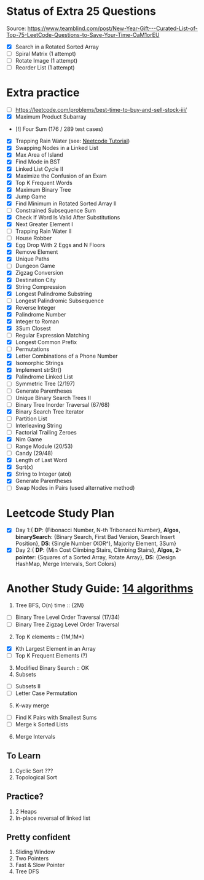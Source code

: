 # Status of Extra 25 Questions
Source: https://www.teamblind.com/post/New-Year-Gift---Curated-List-of-Top-75-LeetCode-Questions-to-Save-Your-Time-OaM1orEU

- [x] Search in a Rotated Sorted Array
- [ ] Spiral Matrix (1 attempt)
- [ ] Rotate Image (1 attempt)
- [ ] Reorder List (1 attempt)

# Extra practice
- [ ] https://leetcode.com/problems/best-time-to-buy-and-sell-stock-iii/
- [x] Maximum Product Subarray
- [!] Four Sum (176 / 289 test cases)
- [x] Trapping Rain Water (see: [Neetcode Tutorial](https://www.youtube.com/watch?v=ZI2z5pq0TqA))
- [x] Swapping Nodes in a Linked List
- [x] Max Area of Island
- [x] Find Mode in BST
- [x] Linked List Cycle II 
- [x] Maximize the Confusion of an Exam
- [x] Top K Frequent Words
- [x] Maximum Binary Tree
- [x] Jump Game
- [x] Find Minimum in Rotated Sorted Array II
- [ ] Constrained Subsequence Sum
- [x] Check If Word Is Valid After Substitutions
- [x] Next Greater Element I
- [ ] Trapping Rain Water II
- [ ] House Robber
- [x] Egg Drop With 2 Eggs and N Floors
- [x] Remove Element
- [x] Unique Paths
- [ ] Dungeon Game
- [x] Zigzag Conversion
- [x] Destination City
- [x] String Compression
- [x] Longest Palindrome Substring
- [ ] Longest Palindromic Subsequence
- [x] Reverse Integer
- [x] Palindrome Number
- [x] Integer to Roman
- [x] 3Sum Closest
- [ ] Regular Expression Matching
- [x] Longest Common Prefix
- [ ] Permutations
- [x] Letter Combinations of a Phone Number
- [x] Isomorphic Strings
- [x] Implement strStr()
- [x] Palindrome Linked List
- [ ] Symmetric Tree (2/197)
- [ ] Generate Parentheses
- [ ] Unique Binary Search Trees II
- [ ] Binary Tree Inorder Traversal (67/68)
- [x] Binary Search Tree Iterator
- [ ] Partition List
- [ ] Interleaving String
- [ ] Factorial Trailing Zeroes
- [x] Nim Game
- [ ] Range Module (20/53)
- [ ] Candy (29/48)
- [x] Length of Last Word
- [x] Sqrt(x)
- [x] String to Integer (atoi)
- [x] Generate Parentheses
- [ ] Swap Nodes in Pairs (used alternative method)
# Leetcode Study Plan
- [x] Day 1:{ <strong>DP</strong>: {Fibonacci Number, N-th Tribonacci Number}, <strong>Algos, binarySearch</strong>: {Binary Search, First Bad Version, Search Insert Position}, <strong>DS</strong>: {Single Number (XOR^), Majority Element, 3Sum}  
- [x] Day 2:{ <strong>DP</strong>: {Min Cost Climbing Stairs, Climbing Stairs}, <strong>Algos, 2-pointer</strong>: {Squares of a Sorted Array, Rotate Array}, <strong>DS</strong>: {Design HashMap, Merge Intervals, Sort Colors}  

# Another Study Guide: [14 algorithms](https://hackernoon.com/14-patterns-to-ace-any-coding-interview-question-c5bb3357f6ed)
1. Tree BFS, O(n) time :: {2M}
- [ ] Binary Tree Level Order Traversal (17/34)
- [ ] Binary Tree Zigzag Level Order Traversal 
2. Top K elements :: {1M,1M*}
- [x] Kth Largest Element in an Array
- [ ] Top K Frequent Elements (?)
3. Modified Binary Search :: OK
4. Subsets
- [ ] Subsets II
- [ ] Letter Case Permutation
5. K-way merge
- [ ] Find K Pairs with Smallest Sums 
- [ ] Merge k Sorted Lists
6. Merge Intervals
## To Learn
1. Cyclic Sort ???
2. Topological Sort
## Practice?
1. 2 Heaps
2. In-place reversal of linked list
## Pretty confident
1. Sliding Window
2. Two Pointers
3. Fast & Slow Pointer
4. Tree DFS
